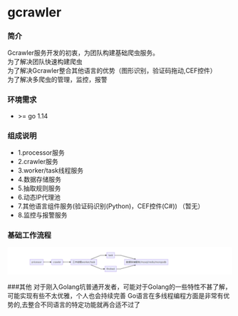 # gcrawler

### 简介
  Gcrawler服务开发的初衷，为团队构建基础爬虫服务。<br>
  为了解决团队快速构建爬虫<br>
  为了解决Gcrawler整合其他语言的优势（图形识别，验证码拖动,CEF控件）<br>
  为了解决多爬虫的管理，监控，报警 <br>

### 环境需求
* \>= go 1.14

### 组成说明
 * 1.processor服务
 * 2.crawler服务
 * 3.worker/task线程服务   
 * 4.数据存储服务
 * 5.抽取规则服务
 * 6.动态IP代理池
 * 7.其他语言组件服务(验证码识别(Python)，CEF控件(C#)) （暂无）
 * 8.监控与报警服务 


### 基础工作流程
![example-0](https://github.com/MengyangRen/gcrawler/blob/main/doc/example-0.png)

###其他
 对于刚入Golang坑普通开发者，可能对于Golang的一些特性不甚了解，可能实现有些不太优雅，个人也会持续完善
 Go语言在多线程编程方面是非常有优势的,去整合不同语言的特定功能就再合适不过了

 